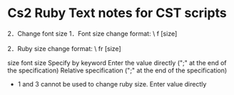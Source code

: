 # Cs2 Ruby Text notes for CST scripts

2．Change font size
1．Font size change
format: \ f [size]

2．Ruby size change
format: \ fr [size]

size
font size
Specify by keyword
Enter the value directly (";" at the end of the specification)
Relative specification (";" at the end of the specification)
* 1 and 3 cannot be used to change ruby ​​size. Enter value directly